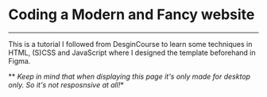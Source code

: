 # Coding a Modern and Fancy website

---

This is a tutorial I followed from DesginCourse to learn some techniques in HTML, (S)CSS and JavaScript where I designed the template beforehand in Figma.

** *Keep in mind that when displaying this page it's only made for desktop only. So it's not resposnsive at all!**
